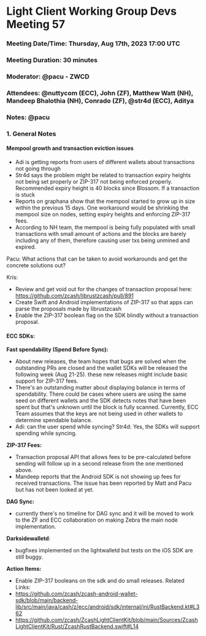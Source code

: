 # Light Client Working Group Devs Meeting 57
### Meeting Date/Time: Thursday, Aug 17th, 2023 17:00 UTC
### Meeting Duration: 30 minutes
### Moderator: @pacu - ZWCD
### Attendees: @nuttycom (ECC), John (ZF), Matthew Watt (NH), Mandeep Bhalothia (NH), Conrado (ZF), @str4d (ECC), Aditya 
### Notes: @pacu

### 1. General Notes
#### Mempool growth and transaction eviction issues
- Adi is getting reports from users of different wallets about transactions not going through
- Str4d says the problem might be related to transaction expiry heights not being set properly or
ZIP-317 not being enforced properly. Recommended expiry height is 40 blocks since Blossom. If a transaction is stuck
- Reports on graphana show that the mempool started to grow up in size within the previous 15 days. One workaround would be shrinking the mempool size on nodes, setting expiry heights and enforcing ZIP-317 fees.
- According to NH team, the mempool is being fully populated with small transactions with small amount of actions and the blocks are barely including any of them, therefore causing user txs
being unmined and expired.

Pacu: What actions that can be taken to avoid workarounds and get the concrete solutions out?

Kris: 
- Review and get void out for the changes of transaction proposal here: https://github.com/zcash/librustzcash/pull/891
- Create Swift and Android implementations of ZIP-317 so that apps can parse the proposals made by librustzcash
- Enable the ZIP-317 boolean flag on the SDK blindly without a transaction proposal. 

#### ECC SDKs:
**Fast spendability (Spend Before Sync):**
- About new releases, the team hopes that bugs are solved when the outstanding PRs are closed and the wallet SDKs will be released the following week (Aug 21-25). these new releases might include basic support for ZIP-317 fees.
- There's an outstanding matter about displaying balance in terms of spendability. There could be cases where users are using the same seed on different wallets and the SDK detects notes that have been spent but that's unknown until the block is fully scanned. Currently, ECC Team assumes that the keys are not being used in other wallets to determine spendable balance.
- Adi: can the user spend while syncing? Str4d: Yes, the SDKs will support spending while syncing.

**ZIP-317 Fees:**
- Transaction proposal API that allows fees to be pre-calculated before sending will follow up in a second release from the one mentioned above.
- Mandeep reports that the Android SDK is not showing up fees for received transactions. The issue has been reported by Matt and Pacu but has not been looked at yet. 

**DAG Sync:**
- currently there's no timeline for DAG sync and it will be moved to work to the ZF and ECC collaboration on making Zebra the main node implementation.

**Darksidewalletd**:
- bugfixes implemented on the lightwalletd but tests on the iOS SDK are still buggy.

**Action Items:**
- Enable ZIP-317 booleans on the sdk and do small releases. 
Related Links:
- https://github.com/zcash/zcash-android-wallet-sdk/blob/main/backend-lib/src/main/java/cash/z/ecc/android/sdk/internal/jni/RustBackend.kt#L362
- https://github.com/zcash/ZcashLightClientKit/blob/main/Sources/ZcashLightClientKit/Rust/ZcashRustBackend.swift#L14


